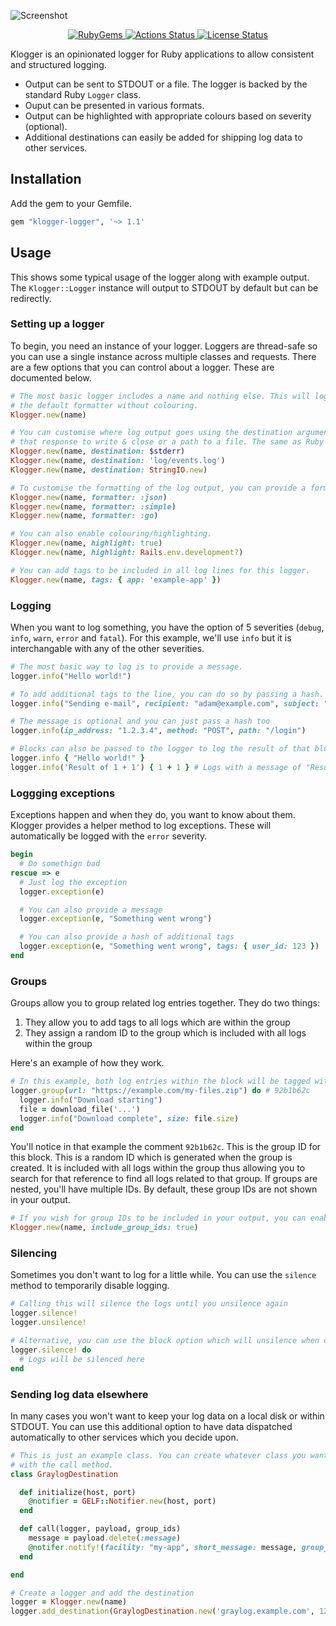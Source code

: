 ![Screenshot](https://share.adam.ac/23/Screen-Shot-2023-03-09-16-00-57.65-DWjwl4M5Gu.png)

<p align="center">
  <a href="https://rubygems.org/gems/klogger-logger">
    <img src="https://img.shields.io/gem/v/klogger-logger?label=RubyGems&logo=rubygems" alt="RubyGems">
  </a>
  <a href="https://github.com/krystal/klogger/actions">
    <img src="https://img.shields.io/github/actions/workflow/status/krystal/klogger/commit.yaml?branch=main&logo=github" alt="Actions Status">
  </a>
  <a href="https://github.com/krystal/klogger/blob/main/LICENSE">
    <img src="https://img.shields.io/github/license/krystal/klogger.svg?style=flat" alt="License Status">
  </a>
</p>

Klogger is an opinionated logger for Ruby applications to allow consistent and structured logging.

- Output can be sent to STDOUT or a file. The logger is backed by the standard Ruby `Logger` class.
- Ouput can be presented in various formats.
- Output can be highlighted with appropriate colours based on severity (optional).
- Additional destinations can easily be added for shipping log data to other services.

## Installation

Add the gem to your Gemfile.

```ruby
gem "klogger-logger", '~> 1.1'
```

## Usage

This shows some typical usage of the logger along with example output. The `Klogger::Logger` instance will output to STDOUT by default but can be redirectly.

### Setting up a logger

To begin, you need an instance of your logger. Loggers are thread-safe so you can use a single instance across multiple classes and requests. There are a few options that you can control about a logger. These are documented below.

```ruby
# The most basic logger includes a name and nothing else. This will log to STDOUT and use
# the default formatter without colouring.
Klogger.new(name)

# You can customise where log output goes using the destination argument. You can provide a device
# that response to write & close or a path to a file. The same as Ruby's logger class.
Klogger.new(name, destination: $stderr)
Klogger.new(name, destination: 'log/events.log')
Klogger.new(name, destination: StringIO.new)

# To customise the formatting of the log output, you can provide a formatter.
Klogger.new(name, formatter: :json)
Klogger.new(name, formatter: :simple)
Klogger.new(name, formatter: :go)

# You can also enable colouring/highlighting.
Klogger.new(name, highlight: true)
Klogger.new(name, highlight: Rails.env.development?)

# You can add tags to be included in all log lines for this logger.
Klogger.new(name, tags: { app: 'example-app' })
```

### Logging

When you want to log something, you have the option of 5 severities (`debug`, `info`, `warn`, `error` and `fatal`). For this example, we'll use `info` but it is interchangable with any of the other severities.

```ruby
# The most basic way to log is to provide a message.
logger.info("Hello world!")

# To add additional tags to the line, you can do so by passing a hash.
logger.info("Sending e-mail", recipient: "adam@example.com", subject: "Hello world!")

# The message is optional and you can just pass a hash too
logger.info(ip_address: "1.2.3.4", method: "POST", path: "/login")

# Blocks can also be passed to the logger to log the result of that block
logger.info { "Hello world!" }
logger.info('Result of 1 + 1') { 1 + 1 } # Logs with a message of "Result: 2"
```

### Loggging exceptions

Exceptions happen and when they do, you want to know about them. Klogger provides a helper method to log exceptions. These will automatically be logged with the `error` severity.

```ruby
begin
  # Do somethign bad
rescue => e
  # Just log the exception
  logger.exception(e)

  # You can also provide a message
  logger.exception(e, "Something went wrong")

  # You can also provide a hash of additional tags
  logger.exception(e, "Something went wrong", tags: { user_id: 123 })
end
```

### Groups

Groups allow you to group related log entries together. They do two things:

1. They allow you to add tags to all logs which are within the group
2. They assign a random ID to the group which is included with all logs within the group

Here's an example of how they work.

```ruby
# In this example, both log entries within the block will be tagged with the `url` tag from the group.
logger.group(url: "https://example.com/my-files.zip") do # 92b1b62c
  logger.info("Download starting")
  file = download_file('...')
  logger.info("Download complete", size: file.size)
end
```

You'll notice in that example the comment `92b1b62c`. This is the group ID for this block. This is a random ID which is generated when the group is created. It is included with all logs within the group thus allowing you to search for that reference to find all logs related to that group. If groups are nested, you'll have multiple IDs. By default, these group IDs are not shown in your output.

```ruby
# If you wish for group IDs to be included in your output, you can enable that in the logger
Klogger.new(name, include_group_ids: true)
```

### Silencing

Sometimes you don't want to log for a little while. You can use the `silence` method to temporarily disable logging.

```ruby
# Calling this will silence the logs until you unsilence again
logger.silence!
logger.unsilence!

# Alternative, you can use the block option which will unsilence when complete.
logger.silence! do
  # Logs will be silenced here
end
```

### Sending log data elsewhere

In many cases you won't want to keep your log data on a local disk or within STDOUT. You can use this additional option to have data dispatched automatically to other services which you decide upon.

```ruby
# This is just an example class. You can create whatever class you want here and it'll be called
# with the call method.
class GraylogDestination

  def initialize(host, port)
    @notifier = GELF::Notifier.new(host, port)
  end

  def call(logger, payload, group_ids)
    message = payload.delete(:message)
    @notifer.notify!(facility: "my-app", short_message: message, group_ids: group_ids, **payload)
  end

end

# Create a logger and add the destination
logger = Klogger.new(name)
logger.add_destination(GraylogDestination.new('graylog.example.com', 12201))
```
